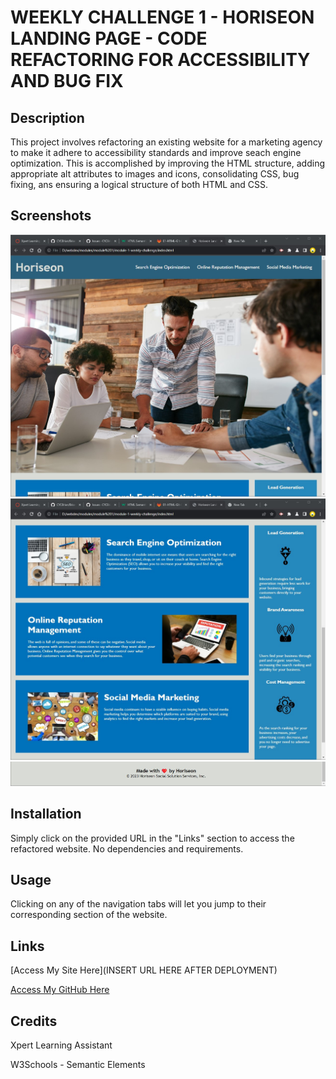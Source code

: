 # WEEKLY CHALLENGE 1 - HORISEON LANDING PAGE - CODE REFACTORING FOR ACCESSIBILITY AND BUG FIX

## Description
This project involves refactoring an existing website for a marketing agency to make it adhere to accessibility standards and improve seach engine optimization.
This is accomplished by improving the HTML structure, adding appropriate alt attributes to images and icons, consolidating CSS, bug fixing, ans ensuring a logical structure of both HTML and CSS.

## Screenshots
![Screenshots of My Site](assets/Screenshot/Horiseon-Screenshot-1.jpg)
![Screenshots of My Site](assets/Screenshot/Horiseon-Screenshot-2.jpg)
![Screenshots of My Site](assets/Screenshot/Horiseon-Screenshot-3.jpg)

## Installation
Simply click on the provided URL in the "Links" section to access the refactored website.
No dependencies and requirements.

## Usage
Clicking on any of the navigation tabs will let you jump to their corresponding section of the website.

## Links
[Access My Site Here](INSERT URL HERE AFTER DEPLOYMENT)

[Access My GitHub Here](https://github.com/CYCBrian/Brian-Cheung-Module-1-Weekly-Challenge-Horiseon-Landing-Page)

## Credits
Xpert Learning Assistant

W3Schools - Semantic Elements
